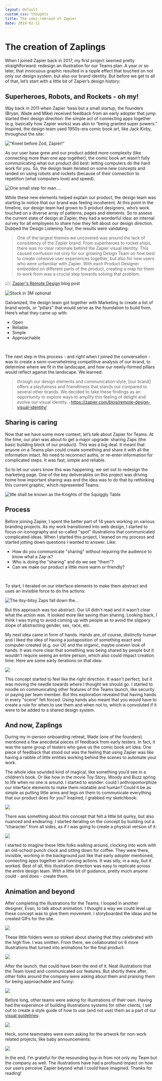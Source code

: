 ```yaml
---
layout: default
custom_css: thoughts
title: The semi-rebrand of Zapier
date: 2019-02-11
---
```


# The creation of Zaplings
When I joined Zapier back in 2017, my first project seemed pretty straightforward: redesign an illustration for our Teams plan. A year or so later, that innocuous graphic resulted in a ripple effect that touched on not only our design system, but also our brand identity. But before we get to all of that, let’s start with a little bit of Zapier’s design history:


## Superheroes, Robots, and Rockets - oh my!

Way back in 2011 when Zapier ‘twas but a small startup, the founders (Bryan, Wade and Mike) received feedback from an early adopter that jump started their design direction: the simple act of connecting apps together (e.g. basically how Zapier works) was akin to “being granted super powers.” Inspired, the design team used 1950s-era comic book art, like Jack Kirby, throughout the site:

![“Kneel before Zod, Zapier!”](/assets/images/thoughts/applings-superheroes.png)


As our user base grew and our product added more complexity (like connecting more than one app together), the comic book art wasn’t fully communicating what our product did best: letting computers do the hard work for you. So, the design team iterated on some new concepts and landed on using robots and rockets (because of their connection to repetition (what computers love) and speed).


![One small step for man….](/assets/images/thoughts/applings-rocketships.png)


While these new elements helped explain our product, the design team was starting to notice that our brand was feeling incoherent. At this point in the timeline, our design team had grown to 5 product designers, who’s work touched on a diverse array of patterns, pages and elements. So to assess the current state of design at Zapier, they had a wonderful idea: an internal survey for all employees to share how they felt about our design direction. Dubbed the Design Listening Tour, the results were validating:


<blockquote>
One of the largest themes we uncovered was around the lack of consistency of the Zapier brand. From superheroes to rocket ships, there was no clear rationale behind the Zapier visual identity. This caused confusion not only for our growing Design Team on how best to create cohesive user experiences together, but also for new users who were unfamiliar with Zapier. With each Product Designer embedded on different parts of the product, creating a map for them to work from was a crucial step towards solving that problem.
</blockquote>

👆🏼 <a href="https://zapier.com/blog/remote-design-visual-identity/" target="_blank">Zapier's Remote Design</a> blog post

![Stock in 3M optional](/assets/images/thoughts/applings-3M.jpg)

Galvanized, the design team got together with Marketing to create a list of brand words, or “pillars” that would serve as the foundation to build from. Here’s what they came up with:

<ul class="indent">
  <li>Open</li>
  <li>Reliable</li>
  <li>Simple</li>
  <li>Approachable</li>
</ul>
<br>

The next step in this process - and right when I joined the conversation - was to create a semi-overwhelming competitive analysis of our brand, to determine where we fit in the landscape, and how our newly-formed pillars would reflect against the landscape. We learned:


> through our design elements and communication style, [our brand] offers a playfulness and friendliness that stands out compared to several other brands. We decided to take these findings as an opportunity to explore ways to amplify this feeling of delight and evolve our visual identity.
> -https://zapier.com/blog/remote-design-visual-identity/


## Sharing is caring

Now that we have some more context, let’s talk about Zapier for Teams. At the time, our plan was about to get a major upgrade: sharing Zaps (the basic building block of our product). This was a big deal. It meant that anyone on a Teams plan could create something and share it with all the information intact. No need to reconnect auths, or re-enter information for complicated steps. It was fast,  simple and reliable.

So to let our users know this was happening, we set out to redesign the marketing page. One of the key deliverables on this project was driving home how important sharing was and the idea was to do that by rethinking this current graphic, which represented Teams:

![We shall be known as the Knights of the Squiggly Table](/assets/images/thoughts/applings-OGteams.png)

## Process

Before joining Zapier, I spent the better part of 14 years working on various branding projects. As my work transitioned into web design, I started to focus on iconography and so-called "spot" illustrations that communicated complicated ideas. When I started this project, I leaned on my process and started jotting down questions I wanted to answer. Like:  

<ul class="indent">
  <li>How do you communicate "sharing" without requiring the audience to know what a Zap is?</li>
  <li>Who is doing the "sharing" and do we see "them"?</li>
  <li>Can we make our product a little more warm or friendly?</li>
</ul>
<br>

To start, I iterated on our interface elements to make them abstract and uses an invisible force to do the actions:

![The itsy-bitsy Zaps fall down the…](/assets/images/thoughts/applings-invisible.png)


But this approach was too abstract. Our UI didn't read and it wasn't clear what the action was. It looked more like saving than sharing. Looking back, I think I was trying to avoid coming up with people as to avoid the slippery slope of abstracting gender, sex, race, etc.

My next idea came in form of hands. Hands are, of course, distinctly human and I liked the idea of having a juxtaposition of something exact and computer-created (e.g. our UI) and the organic, maybe uneven look of hands. It was more clear that something was being shared by people but it wouldn't require seeing an entire person, which also could impact creation time. Here are some early iterations on that idea:

![](/assets/images/thoughts/applings-hands.gif)


This concept started to feel like the right direction. It wasn't perfect, but it was moving the needle towards where I thought we should go. I started to noodle on communicating other features of the Teams launch, like security or paying per team member. But this exploration revealed that having hands in every "scene" felt forced. Using hands also meant that you would have to create a rule for when to use them and when not to, which is convoluted if it were to be added to a shared design system.   


## And now, Zaplings

During my in-person onboarding retreat, Wade (one of the founders) mentioned a few anecdotal pieces of feedback from early testers. In fact, it was the same group of testers who gave us the comic book art idea. One piece of feedback that stood out was the feeling that using Zapier was like having a rabble of little entities working behind the scenes to automate your work.

The whole idea sounded kind of magical, like something you’d see in a children’s book. Or like how in the movie Toy Story, Woody and Buzz spring to life when no one is around. I started to wonder: could I anthropomorphize our interface elements to make them relatable and human? Could it be as simple as putting little arms and legs on them to communicate everything that our product does for you? Inspired, I grabbed my sketchbook:  


![](/assets/images/thoughts/applings-two.png)


There was something about this concept that felt a little bit quirky, but also nuanced and endearing. I started iterating on the concept by building out a “character” from all sides, as if I was going to create a physical version of it:

![](/assets/images/thoughts/applings-allsides.png)


I started to imagine these little folks walking around, clocking into work with an old-school punch clock and sitting down for coffee. They were there, invisible, working in the background just like that early adopter mentioned, connecting apps together and running actions. It was silly, in a way, but it worked. Best of all, this illustration direction was easy to replicate across the entire design team. With a little bit of guidance, pretty much anyone could - and does - create them.

## Animation and beyond

After completing the illustrations for the Teams, I looped in another designer, Evan, to talk about animation. I thought a way we could level up these concept was to give them movement. I storyboarded the ideas and he created GIFs for the site.


![](/assets/images/thoughts/applings-highfive.gif)


These little folders were so stoked about sharing that they celebrated with the high five. I was smitten. From there, we collaborated on 6 more illustrations that turned into animations for the final product:


![](/assets/images/thoughts/applings-teamscenes.gif)


After the launch, that could have been the end of it. Neat illustrations that the Team loved and communicated our features. But shortly there after, other folks around the company were asking about them and praising them for being approachable and funny:


![](/assets/images/thoughts/applings-socialpraise.jpg)


Before long, other teams were asking for illustrations of their own. Having had the experience of building illustrations systems for other clients, I set out to create a style guide of how to use (and not use) them as a part of our [visual guidelines](http://www.zapier.com/brand):


![](/assets/images/thoughts/applings-brand.png)


Heck, some teammates were even asking for the artwork for non-work related projects, like baby announcements:


![](/assets/images/thoughts/applings-baby.png)


In the end, I'm grateful for the resounding buy-in from not only my Team but the company as well. The illustrations have had a profound impact on how our users perceive Zapier beyond what I could have imagined. Thanks for reading!
